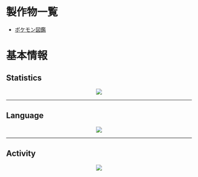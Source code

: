 # 製作物一覧
- [ポケモン図鑑](https://schnell3526.github.io/Pokedex-app/)

# 基本情報
## Statistics
<div align="center">
    <a href="https://github.com/anuraghazra/github-readme-stats">
        <img src="https://github-readme-stats.vercel.app/api?username=schnell3526&theme=monokai" />
    </a>
</div>

---

## Language
<div align="center">
    <a href="https://github.com/anuraghazra/github-readme-stats">
        <img src="https://github-readme-stats.vercel.app/api/top-langs/?username=schnell3526&layout=compact&langs_count=8&hide=html,blade,Jupyter,SCSS,CSS,Jupyter%20Notebook&theme=monokai" />
    </a>
</div>

---

## Activity
<div align="center">
    <a href="https://github.com/anuraghazra/github-readme-stats">
        <img src="https://github-profile-summary-cards.vercel.app/api/cards/profile-details?username=schnell3526&theme=monokai" />
    </a>
</div>
